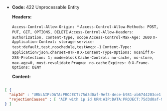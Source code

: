 * **Code:** 422 Unprocessable Entity

  **Headers:**

  `Access-Control-Allow-Origin: *`
  `Access-Control-Allow-Methods: POST, PUT, GET, OPTIONS, DELETE`
  `Access-Control-Allow-Headers: authorization, content-type, scope`
  `Access-Control-Max-Age: 3600`
  `X-Application-Context: storage-service-test:default,test,noschedule,testAmqp:-1`
  `Content-Type: application/json;charset=UTF-8`
  `X-Content-Type-Options: nosniff`
  `X-XSS-Protection: 1; mode=block`
  `Cache-Control: no-cache, no-store, max-age=0, must-revalidate`
  `Pragma: no-cache`
  `Expires: 0`
  `X-Frame-Options: DENY`

  **Content:**

```json

[ {
  "aipId" : "URN:AIP:DATA:PROJECT:75d3d0af-9ef3-4ece-b981-ab6744203ce1:V1",
  "rejectionCauses" : [ "AIP with ip id URN:AIP:DATA:PROJECT:75d3d0af-9ef3-4ece-b981-ab6744203ce1:V1 already exists" ]
} ]
```
